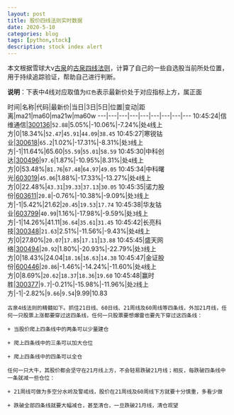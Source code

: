 ```yaml
---
layout: post
title: 股价四线法则实时数据
date: 2020-5-10
categories: blog
tags: [python,stock]
description: stock index alert
---
```



本文根据雪球大v[古泉](https://xueqiu.com/u/7148646888)的[古泉四线法则](https://xueqiu.com/7148646888/130498192)，计算了自己的一些自选股当前所处位置，用于持续追踪验证，帮助自己进行判断。

**说明**：下表中4线对应取值为`红色`表示最新价处于对应指标上方，属正面

时间|名称|代码|最新价|当日|3日|5日|位置|变动|距离|ma21|ma60|ma21w|ma60w
---|---|---|---|---|---|---|---|---
10:45:24|信维通信|[300136](https://xueqiu.com/S/SZ300136)|`52.88`|5.05%|-10.06%|-7.24%|处`4`线上方|0|18.34%|`52.47`|`45.91`|`44.09`|`38.45`
10:45:27|寒锐钴业|[300618](https://xueqiu.com/S/SZ300618)|`65.2`|1.02%|-17.31%|-8.31%|处`3`线上方|-1|11.64%|65.60|`55.59`|`55.01`|`58.59`
10:45:30|中科创达|[300496](https://xueqiu.com/S/SZ300496)|`97.6`|1.87%|-10.95%|8.31%|处`4`线上方|0|53.48%|`81.76`|`67.48`|`64.97`|`49.05`
10:45:34|中科曙光|[603019](https://xueqiu.com/S/SH603019)|`45.06`|1.88%|-17.33%|-13.27%|处`4`线上方|0|22.48%|`43.31`|`39.33`|`37.13`|`30.05`
10:45:35|诺力股份|[603611](https://xueqiu.com/S/SH603611)|`20.8`|-0.76%|-10.38%|-9.09%|处`3`线上方|-1|5.42%|21.62|`20.45`|`19.53`|`17.74`
10:45:38|华友钴业|[603799](https://xueqiu.com/S/SH603799)|`40.99`|1.16%|-17.98%|-9.59%|处`3`线上方|-1|14.26%|41.11|`36.64`|`35.61`|`31.45`
10:45:42|长亮科技|[300348](https://xueqiu.com/S/SZ300348)|`21.63`|2.51%|-11.56%|-9.43%|处`4`线上方|0|27.80%|`20.07`|`17.85`|`17.11`|`13.88`
10:45:45|盛天网络|[300494](https://xueqiu.com/S/SZ300494)|`20.92`|1.80%|-20.93%|-22.79%|处`3`线上方|0|18.43%|24.04|`18.16`|`16.63`|`14.38`
10:45:47|金证股份|[600446](https://xueqiu.com/S/SH600446)|`20.86`|-1.46%|-14.24%|-11.60%|处`4`线上方|0|8.69%|`20.62`|`18.37`|`18.36`|`19.60`
10:45:48|赢时胜|[300377](https://xueqiu.com/S/SZ300377)|`9.7`|-0.21%|-15.98%|-11.96%|处`2`线上方|-1|-2.82%|`9.66`|`9.54`|9.99|10.83

```
古泉4线法则的精髓如下。抓住21日线、60日线、21周线及60周线等四条线，外加21月线，任何一只股票上涨都要穿过这四条线，任何一只股票要想爆雷也要先下穿过这四条线：

+ 当股价爬上四条线中的两条可以少量建仓

+ 爬上四条线中的三条可以加大仓位

+ 爬上四条线中的四条可以全仓

任何一只大牛，其股价都会坚守在21月线上方，不会轻易跌破21月线；相反，每跌破四条线中一条就减一些仓位：

+ 21周线可做为多空分水岭及警戒线，股价在21周线及60周线下方就要十分慎重，多看少做

+ 跌破全部四条线就要大幅减仓，甚至清仓，一旦跌破21月线，清仓观望
```
